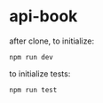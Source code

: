 # api-book

after clone, to initialize:

```
npm run dev
```

to initialize tests:

```
npm run test
```
